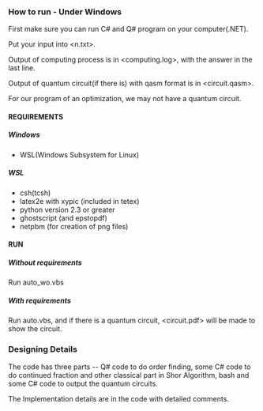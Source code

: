 ### How to run - Under Windows

First make sure you can run C# and Q# program on your computer(.NET).

Put your input into <n.txt>.

Output of computing process is in <computing.log>, with the answer in the last line.

Output of quantum circuit(if there is) with qasm format is in <circuit.qasm>.

For our program of an optimization, we may not have a quantum circuit.

#### REQUIREMENTS

##### Windows

- WSL(Windows Subsystem for Linux)

##### WSL

- csh(tcsh)
- latex2e with xypic (included in tetex)
- python version 2.3 or greater
- ghostscript (and epstopdf)
- netpbm (for creation of png files)

#### RUN

##### Without requirements

Run auto_wo.vbs

##### With requirements

Run auto.vbs, and if there is a quantum circuit, <circuit.pdf> will be made to show the circuit.

### Designing Details

The code has three parts -- Q# code to do order finding, some C# code to do continued fraction and other classical part in Shor Algorithm, bash and some C# code to output the quantum circuits.

The Implementation details are in the code with detailed comments.